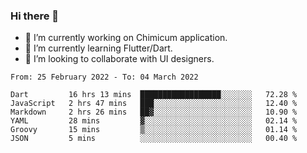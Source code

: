 ### Hi there 👋

<!--
**devcat37/devcat37** is a ✨ _special_ ✨ repository because its `README.md` (this file) appears on your GitHub profile.-->


- 🔭 I’m currently working on Chimicum application.
- 🌱 I’m currently learning Flutter/Dart.
- 👯 I’m looking to collaborate with UI designers.
<!-- - 🤔 I’m looking for help with ... -->

<!--START_SECTION:waka-->

```text
From: 25 February 2022 - To: 04 March 2022

Dart         16 hrs 13 mins  ██████████████████░░░░░░░   72.28 %
JavaScript   2 hrs 47 mins   ███░░░░░░░░░░░░░░░░░░░░░░   12.40 %
Markdown     2 hrs 26 mins   ██▓░░░░░░░░░░░░░░░░░░░░░░   10.90 %
YAML         28 mins         ▓░░░░░░░░░░░░░░░░░░░░░░░░   02.14 %
Groovy       15 mins         ▒░░░░░░░░░░░░░░░░░░░░░░░░   01.14 %
JSON         5 mins          ░░░░░░░░░░░░░░░░░░░░░░░░░   00.40 %
```

<!--END_SECTION:waka-->

